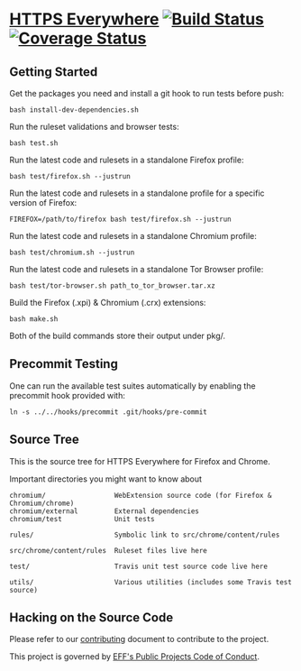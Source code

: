 [HTTPS Everywhere](https://www.eff.org/https-everywhere) [![Build Status](https://travis-ci.org/EFForg/https-everywhere.svg?branch=master)](https://travis-ci.org/EFForg/https-everywhere)
[![Coverage Status](https://coveralls.io/repos/github/EFForg/https-everywhere/badge.svg?branch=master)](https://coveralls.io/github/EFForg/https-everywhere?branch=master)
================

Getting Started
---------------

Get the packages you need and install a git hook to run tests before push:

    bash install-dev-dependencies.sh

Run the ruleset validations and browser tests:

    bash test.sh

Run the latest code and rulesets in a standalone Firefox profile:

    bash test/firefox.sh --justrun

Run the latest code and rulesets in a standalone profile for a specific version of Firefox:

    FIREFOX=/path/to/firefox bash test/firefox.sh --justrun

Run the latest code and rulesets in a standalone Chromium profile:

    bash test/chromium.sh --justrun

Run the latest code and rulesets in a standalone Tor Browser profile:

    bash test/tor-browser.sh path_to_tor_browser.tar.xz

Build the Firefox (.xpi) & Chromium (.crx) extensions:

    bash make.sh

Both of the build commands store their output under pkg/.

Precommit Testing
-----------------

One can run the available test suites automatically by enabling the precommit
hook provided with:

    ln -s ../../hooks/precommit .git/hooks/pre-commit

Source Tree
-----------

This is the source tree for HTTPS Everywhere for Firefox and Chrome.

Important directories you might want to know about


    chromium/                 WebExtension source code (for Firefox & Chromium/chrome)
    chromium/external         External dependencies
    chromium/test             Unit tests

    rules/                    Symbolic link to src/chrome/content/rules

    src/chrome/content/rules  Ruleset files live here

    test/                     Travis unit test source code live here

    utils/                    Various utilities (includes some Travis test source)

Hacking on the Source Code
--------------------------

Please refer to our [contributing](CONTRIBUTING.md) document to contribute to the project.

This project is governed by [EFF's Public Projects Code of Conduct](https://www.eff.org/pages/eppcode).
